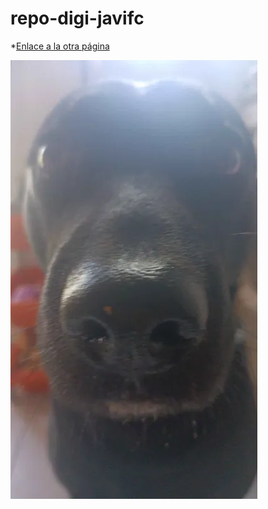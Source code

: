 # repo-digi-javifc

*[Enlace a la otra página](nosequeponer.md)

![Descripción de la imagen](assets/IMG-20240927-WA0040.webp)
